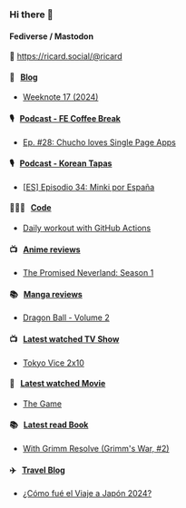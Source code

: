 ### Hi there 👋

#### Fediverse / Mastodon

🐘 https://ricard.social/@ricard

#### 📝 &nbsp;&nbsp;[Blog](https://ricard.blog)

- [Weeknote 17 (2024)](https://ricard.blog/weeknote/week-17-2024/)

#### 🎙 &nbsp;&nbsp;[Podcast - FE Coffee Break](https://frontendcoffeebreak.transistor.fm/)

- [Ep. #28: Chucho loves Single Page Apps](https://share.transistor.fm/s/ed4f6502)

#### 🎙 &nbsp;&nbsp;[Podcast - Korean Tapas](https://koreantapas.show/)

- [[ES] Episodio 34: Minki por España](https://podcasters.spotify.com/pod/show/korean-tapas/episodes/ES-Episodio-34-Minki-por-Espaa-e2h7iun)

#### 👨🏻‍💻 &nbsp;&nbsp;[Code](https://ricard.dev)

- [Daily workout with GitHub Actions](https://ricard.dev/daily-workout-with-github-actions/)

#### 📺 &nbsp;&nbsp;[Anime reviews](https://anime.ricard.blog)

- [The Promised Neverland: Season 1](https://anime.ricard.blog/reviews/the-promised-neverland-season-1/)

#### 📚 &nbsp;&nbsp;[Manga reviews](https://anime.ricard.blog)

- [Dragon Ball - Volume 2](https://manga.ricard.blog/reviews/dragon-ball/volume/2/)

#### 📺 &nbsp;&nbsp;[Latest watched TV Show](https://quicoto.github.io/reviews/tv-shows)

- [Tokyo Vice 2x10](https://quicoto.github.io/reviews/tv-shows/tokyo-vice/2x10)

#### 🍿 &nbsp;&nbsp;[Latest watched Movie](https://quicoto.github.io/reviews/movies/)

- [The Game](https://quicoto.github.io/reviews/movies/the-game/)

#### 📚 &nbsp;&nbsp;[Latest read Book](https://ricard.blog/books/)

- [With Grimm Resolve (Grimm&#39;s War, #2)](https://www.goodreads.com/review/show/6053793038?utm_medium=api&amp;utm_source=rss)

#### ✈️ &nbsp;&nbsp;[Travel Blog](https://www.quicoto.com/)

- [¿Cómo fué el Viaje a Japón 2024?](https://www.quicoto.com/como-fue-el-viaje-a-japon-2024/)
